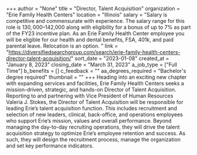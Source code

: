 +++
author = "None"
title = "Director, Talent Acquisition"
organization = "Erie Family Health Centers"
location = "Illinois"
salary = "Salary is competitive and commensurate with experience. The salary range for this role is $130,000–$142,000 along with eligibility for a bonus of up to 7% as part of the FY23 incentive plan. As an Erie Family Health Center employee you will be eligible for our health and dental benefits, FSA, 401k, and paid parental leave. Relocation is an option. "
link = "https://diversifiedsearchgroup.com/search/erie-family-health-centers-director-talent-acquisition/"
sort_date = "2023-01-08"
created_at = "January 8, 2023"
closing_date = "March 31, 2023"
a_job_type = ["Full Time"]
b_benefits = []
c_feedback = ""
aa_degrees_required = "Bachelor's degree required"
thumbnail = ""
+++
Heading into an exciting new chapter with expanding services and facilities, Erie Family Health Centers seeks a mission-driven, strategic, and hands-on Director of Talent Acquisition. Reporting to and partnering with Vice President of Human Resources Valeria J. Stokes, the Director of Talent Acquisition will be responsible for leading Erie’s talent acquisition function. This includes recruitment and selection of new leaders, clinical, back-office, and operations employees who support Erie’s mission, values and overall performance. Beyond managing the day-to-day recruiting operations, they will drive the talent acquisition strategy to optimize Erie’s employee retention and success. As such, they will design the recruitment process, manage the organization and set key performance indicators.
